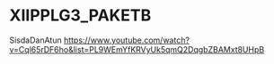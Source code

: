 # XIIPPLG3_PAKETB
SisdaDanAtun
https://www.youtube.com/watch?v=Cql65rDF6ho&list=PL9WEmYfKRVyUk5qmQ2DqgbZBAMxt8UHpB

